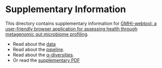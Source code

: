 # Supplementary Information
This directory contains supplementary information for [GMHI-webtool: a user-friendly browser application for assessing health through metagenomic gut microbiome profiling](https://www.biorxiv.org/content/10.1101/2022.06.30.498296v1).

* Read about the [data](https://github.com/danielchang2002/GMHI/tree/main/supplementary/data)
* Read about the [pipeline](https://github.com/danielchang2002/GMHI/tree/main/supplementary/pipeline).
* Read about the [α-diversities](https://github.com/danielchang2002/GMHI/tree/main/supplementary/diversity).
* Or read the [supplementary PDF](https://github.com/danielchang2002/GMHI/tree/main/supplementary/supplementary_v6.pdf)
